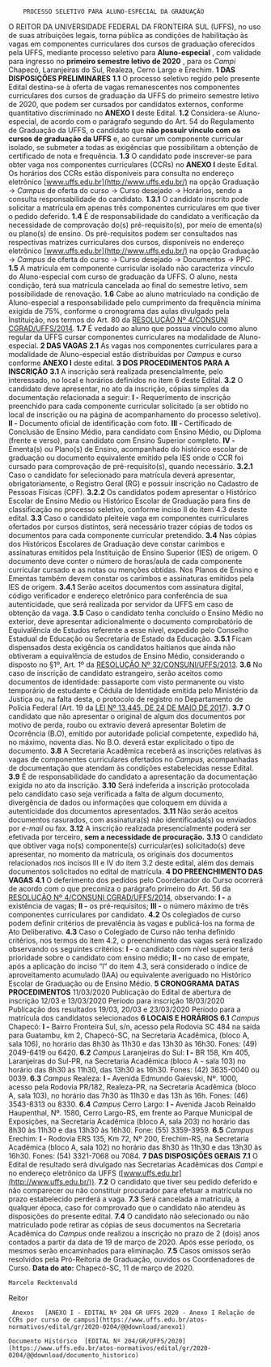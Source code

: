         PROCESSO SELETIVO PARA ALUNO-ESPECIAL DA GRADUAÇÃO  

 O REITOR DA UNIVERSIDADE FEDERAL DA FRONTEIRA SUL (UFFS), no uso de suas atribuições legais, torna pública as condições de habilitação às vagas em componentes curriculares dos cursos de graduação oferecidos pela UFFS, mediante processo seletivo para **Aluno-especial** , com validade para ingresso no **primeiro semestre letivo de 2020** , para os *Campi*  Chapecó, Laranjeiras do Sul, Realeza, Cerro Largo e Erechim.  **1 DAS DISPOSIÇÕES PRELIMINARES** **1.1**  O processo seletivo regido pelo presente Edital destina-se à oferta de vagas remanescentes nos componentes curriculares dos cursos de graduação da UFFS do primeiro semestre letivo de 2020, que podem ser cursados por candidatos externos, conforme quantitativo discriminado no **ANEXO I**  deste Edital. **1.2**  Considera-se Aluno-especial, de acordo com o parágrafo segundo do Art. 54 do Regulamento de Graduação da UFFS, o candidato que **não possuir vínculo com os cursos de graduação da UFFS** e, ao cursar um componente curricular isolado, se submeter a todas as exigências que possibilitam a obtenção de certificado de nota e frequência. **1.3**  O candidato pode inscrever-se para obter vaga nos componentes curriculares (CCRs) no **ANEXO I**  deste Edital. Os horários dos CCRs estão disponíveis para consulta no endereço eletrônico [www.uffs.edu.br](http://www.uffs.edu.br/) na opção Graduação → *Campus*  de oferta do curso → Curso desejado → Horários, sendo a consulta responsabilidade do candidato. **1.3.1**  O candidato inscrito pode solicitar a matrícula em apenas três componentes curriculares em que tiver o pedido deferido. **1.4**  É de responsabilidade do candidato a verificação da necessidade de comprovação do(s) pré-requisito(s), por meio de ementa(s) ou plano(s) de ensino. Os pré-requisitos podem ser consultados nas respectivas matrizes curriculares dos cursos, disponíveis no endereço eletrônico [www.uffs.edu.br](http://www.uffs.edu.br/) na opção Graduação → *Campus*  de oferta do curso → Curso desejado → Documentos → PPC. **1.5**  A matrícula em componente curricular isolado não caracteriza vínculo do Aluno-especial com curso de graduação da UFFS. O aluno, nesta condição, terá sua matrícula cancelada ao final do semestre letivo, sem possibilidade de renovação. **1.6**  Cabe ao aluno matriculado na condição de Aluno-especial a responsabilidade pelo cumprimento da frequência mínima exigida de 75%, conforme o cronograma das aulas divulgado pela Instituição, nos termos do Art. 80 da [RESOLUÇÃO Nº 4/CONSUNI CGRAD/UFFS/2014](https://www.uffs.edu.br/atos-normativos/resolucao/consunicgrad/2014-0004). **1.7**  É vedado ao aluno que possua vínculo como aluno regular da UFFS cursar componentes curriculares na modalidade de Aluno-especial.  **2 DAS VAGAS** **2.1**  As vagas nos componentes curriculares para a modalidade de Aluno-especial estão distribuídas por *Campus*  e curso conforme  **ANEXO I**  deste edital.  **3 DOS PROCEDIMENTOS PARA A INSCRIÇÃO** **3.1**  A inscrição será realizada presencialmente, pelo interessado, no local e horários definidos no item 6 deste Edital. **3.2**  O candidato deve apresentar, no ato da inscrição, cópias simples da documentação relacionada a seguir: **I -**  Requerimento de inscrição preenchido para cada componente curricular solicitado (a ser obtido no local de inscrição ou na página de acompanhamento do processo seletivo). **II -**  Documento oficial de identificação com foto. **III -**  Certificado de Conclusão de Ensino Médio, para candidato com Ensino Médio, ou Diploma (frente e verso), para candidato com Ensino Superior completo. **IV -**  Ementa(s) ou Plano(s) de Ensino, acompanhado do histórico escolar de graduação ou documento equivalente emitido pela IES onde o CCR foi cursado para comprovação de pré-requisito(s), quando necessário. **3.2.1**  Caso o candidato for selecionado para matrícula deverá apresentar, obrigatoriamente, o Registro Geral (RG) e possuir inscrição no Cadastro de Pessoas Físicas (CPF). **3.2.2**  Os candidatos podem apresentar o Histórico Escolar de Ensino Médio ou Histórico Escolar de Graduação para fins de classificação no processo seletivo, conforme inciso II do item 4.3 deste edital. **3.3**  Caso o candidato pleiteie vaga em componentes curriculares ofertados por cursos distintos, será necessário trazer cópias de todos os documentos para cada componente curricular pretendido. **3.4**  Nas cópias dos Históricos Escolares de Graduação deve constar carimbos e assinaturas emitidos pela Instituição de Ensino Superior (IES) de origem. O documento deve conter o número de horas/aula de cada componente curricular cursado e as notas ou menções obtidas. Nos Planos de Ensino e Ementas também devem constar os carimbos e assinaturas emitidos pela IES de origem. **3.4.1**  Serão aceitos documentos com assinatura digital, código verificador e endereço eletrônico para conferência de sua autenticidade, que será realizada por servidor da UFFS em caso de obtenção da vaga. **3.5**  Caso o candidato tenha concluído o Ensino Médio no exterior, deve apresentar adicionalmente o documento comprobatório de Equivalência de Estudos referente a esse nível, expedido pelo Conselho Estadual de Educação ou Secretaria de Estado da Educação. **3.5.1**  Ficam dispensados desta exigência os candidatos haitianos que ainda não obtiveram a equivalência de estudos de Ensino Médio, considerando o disposto no §1º, Art. 1º da [RESOLUÇÃO Nº 32/CONSUNI/UFFS/2013](https://www.uffs.edu.br/atos-normativos/resolucao/consuni/2013-0032). **3.6**  No caso de inscrição de candidato estrangeiro, serão aceitos como documentos de identidade: passaporte com visto permanente ou visto temporário de estudante e Cédula de Identidade emitida pelo Ministério da Justiça ou, na falta desta, o protocolo de registro no Departamento de Polícia Federal (Art. 19 da [LEI Nº 13.445, DE 24 DE MAIO DE 2017](http://www.planalto.gov.br/ccivil_03/_Ato2015-2018/2017/Lei/L13445.htm)). **3.7**  O candidato que não apresentar o original de algum dos documentos por motivo de perda, roubo ou extravio deverá apresentar Boletim de Ocorrência (B.O), emitido por autoridade policial competente, expedido há, no máximo, noventa dias. No B.O. deverá estar explicitado o tipo de documento. **3.8**  A Secretaria Acadêmica receberá as inscrições relativas às vagas de componentes curriculares ofertados no *Campus,* acompanhadas de documentação que atendam às condições estabelecidas nesse Edital. **3.9**  É de responsabilidade do candidato a apresentação da documentação exigida no ato da inscrição. **3.10**  Será indeferida a inscrição protocolada pelo candidato caso seja verificada a falta de algum documento, divergência de dados ou informações que coloquem em dúvida a autenticidade dos documentos apresentados. **3.11**  Não serão aceitos documentos rasurados, com assinatura(s) não identificada(s) ou enviados por *e-mail*  ou fax. **3.12**  A inscrição realizada presencialmente poderá ser efetivada por terceiro, **sem a necessidade de procuração.** **3.13**  O candidato que obtiver vaga no(s) componente(s) curricular(es) solicitado(s) deve apresentar, no momento da matrícula, os originais dos documentos relacionados nos incisos III e IV do item 3.2 deste edital, além dos demais documentos solicitados no edital de matrícula.  **4 DO PREENCHIMENTO DAS VAGAS** **4.1**  O deferimento dos pedidos pelo Coordenador do Curso ocorrerá de acordo com o que preconiza o parágrafo primeiro do Art. 56 da [RESOLUÇÃO Nº 4/CONSUNI CGRAD/UFFS/2014](https://www.uffs.edu.br/atos-normativos/resolucao/consunicgrad/2014-0004), observando: **I -**  a existência de vagas; **II -**  os pré-requisitos; **III -**  o número máximo de três componentes curriculares por candidato. **4.2**  Os colegiados de curso podem definir critérios de prevalência às vagas e publicá-los na forma de Ato Deliberativo. **4.3**  Caso o Colegiado de Curso não tenha definido critérios, nos termos do item 4.2, o preenchimento das vagas será realizado observando os seguintes critérios: **I -**  o candidato com nível superior terá prioridade sobre o candidato com ensino médio; **II -**  no caso de empate, após a aplicação do inciso “I” do item 4.3, será considerado o índice de aproveitamento acumulado (IAA) ou equivalente averiguado no Histórico Escolar de Graduação ou de Ensino Médio.  **5 CRONOGRAMA**     **DATAS**   **PROCEDIMENTOS**     11/03/2020   Publicação do Edital de abertura de inscrição     12/03 e 13/03/2020   Período para inscrição     18/03/2020   Publicação dos resultados     19/03, 20/03 e 23/03/2020   Período para a matrícula dos candidatos selecionados      **6 LOCAIS E HORÁRIOS** **6.1**  *Campus*  Chapecó: **I -**  Bairro Fronteira Sul, s/n, acesso pela Rodovia SC 484 na saída para Guatambu, km 2, Chapecó-SC, na Secretaria Acadêmica, (bloco A, sala 106), no horário das 8h30 às 11h30 e das 13h30 às 16h30. Fones: (49) 2049-6419 ou 6420. **6.2**  *Campus*  Laranjeiras do Sul: **I -**  BR 158, Km 405, Laranjeiras do Sul-PR, na Secretaria Acadêmica (bloco A - sala 103) no horário das 8h30 às 11h30, das 13h30 às 16h30. Fones: (42) 3635-0040 ou 0039. **6.3**  *Campus*  Realeza: **I -**  Avenida Edmundo Gaievski, Nº. 1000, acesso pela Rodovia PR/182, Realeza-PR, na Secretaria Acadêmica (bloco A, sala 103), no horário das 7h30 às 11h30 e das 13h às 16h. Fones: (46) 3543-8313 ou 8330. **6.4**  *Campus*  Cerro Largo: **I -**  Avenida Jacob Reinaldo Haupenthal, Nº. 1580, Cerro Largo-RS, em frente ao Parque Municipal de Exposições, na Secretaria Acadêmica (bloco A, sala 203) no horário das 8h30 às 11h30 e das 13h30 às 16h30. Fone: (55) 3359-3959. **6.5**  *Campus*  Erechim: **I -**  Rodovia ERS 135, Km 72, Nº 200, Erechim-RS, na Secretaria Acadêmica (bloco A, sala 102) no horário das 8h30 às 11h30 e das 13h30 às 16h30. Fones: (54) 3321-7068 ou 7084.  **7 DAS DISPOSIÇÕES GERAIS** **7.1**  O Edital de resultado será divulgado nas Secretarias Acadêmicas dos *Campi*  e no endereço eletrônico da UFFS ([www.uffs.edu.br](http://www.uffs.edu.br/)). **7.2**  O candidato que tiver seu pedido deferido e não comparecer ou não constituir procurador para efetuar a matrícula no prazo estabelecido perderá a vaga. **7.3**  Será cancelada a matrícula, a qualquer época, caso for comprovado que o candidato não atendeu às disposições do presente edital. **7.4**  O candidato não selecionado ou não matriculado pode retirar as cópias de seus documentos na Secretaria Acadêmica do *Campus*  onde realizou a inscrição no prazo de 2 (dois) anos contados a partir da data de 19 de março de 2020. Após esse período, os mesmos serão encaminhados para eliminação. **7.5**  Casos omissos serão resolvidos pela Pró-Reitoria de Graduação, ouvidos os Coordenadores de Curso.        **Data do ato:** Chapecó-SC, 11 de março de 2020.   
 

    Marcelo Recktenvald   
 Reitor 

     Anexos   [ANEXO I - EDITAL Nº 204 GR UFFS 2020 - Anexo I Relação de CCRs por curso de campus](https://www.uffs.edu.br/atos-normativos/edital/gr/2020-0204/@@download/anexo1)  

    Documento Histórico  [EDITAL Nº 204/GR/UFFS/2020](https://www.uffs.edu.br/atos-normativos/edital/gr/2020-0204/@@download/documento_historico)     
      
